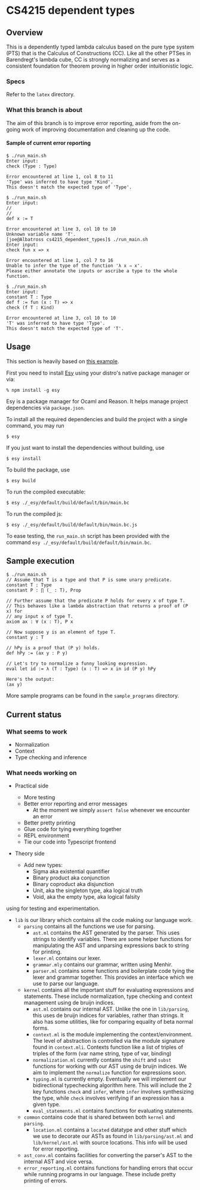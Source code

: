 # CS4215 dependent types
## Overview
This is a dependently typed lambda calculus based on the pure type system (PTS)
that is the Calculus of Constructions (CC).
Like all the other PTSes in Barendregt's lambda cube, CC is strongly normalizing
and serves as a consistent foundation for theorem proving in higher order
intuitionistic logic.

### Specs
Refer to the `latex` directory.

### What this branch is about
The aim of this branch is to improve error reporting, aside from the on-going
work of improving documentation and cleaning up the code.

#### Sample of current error reporting
```shell
$ ./run_main.sh 
Enter input:
check (Type : Type)

Error encountered at line 1, col 8 to 11
'Type' was inferred to have type 'Kind'.
This doesn't match the expected type of 'Type'.

$ ./run_main.sh 
Enter input:
//
//
def x := T

Error encountered at line 3, col 10 to 10
Unknown variable name 'T'.
[joe@Albatross cs4215_dependent_types]$ ./run_main.sh 
Enter input:
check fun x => x

Error encountered at line 1, col 7 to 16
Unable to infer the type of the function 'λ x ⇒ x'.
Please either annotate the inputs or ascribe a type to the whole function.

$ ./run_main.sh 
Enter input:
constant T : Type
def f := fun (x : T) => x
check (f T : Kind)

Error encountered at line 3, col 10 to 10
'T' was inferred to have type 'Type'.
This doesn't match the expected type of 'T'.
```

## Usage
This section is heavily based on [this example](https://github.com/esy-ocaml/hello-ocaml).

First you need to install [Esy](https://esy.sh/en/) using your distro's native
package manager or via:
```console
% npm install -g esy
```

Esy is a package manager for Ocaml and Reason. It helps manage project
dependencies via `package.json`.

To install all the required dependencies and build the project with a single
command, you may run
```shell
$ esy
```

If you just want to install the dependencies without building, use
```shell
$ esy install
```

To build the package, use
```shell
$ esy build
```

To run the compiled executable:
```shell
$ esy ./_esy/default/build/default/bin/main.bc
```

To run the compiled js:
```shell
$ esy ./_esy/default/build/default/bin/main.bc.js
```

To ease testing, the `run_main.sh` script has been provided with the command
`esy ./_esy/default/build/default/bin/main.bc`.

## Sample execution
```shell
$ ./run_main.sh
// Assume that T is a type and that P is some unary predicate.
constant T : Type
constant P : ∏ (_ : T), Prop

// Further assume that the predicate P holds for every x of type T.
// This behaves like a lambda abstraction that returns a proof of (P x) for
// any input x of type T.
axiom ax : ∀ (x : T), P x

// Now suppose y is an element of type T.
constant y : T

// hPy is a proof that (P y) holds.
def hPy := (ax y : P y)

// Let's try to normalize a funny looking expression.
eval let id := λ (T : Type) (x : T) => x in id (P y) hPy

Here's the output:
(ax y)
```

More sample programs can be found in the `sample_programs` directory.

## Current status
### What seems to work
- Normalization
- Context
- Type checking and inference

### What needs working on
- Practical side
  - More testing
  - Better error reporting and error messages
    - At the moment we simply `assert false` whenever we encounter an error
  - Better pretty printing
  - Glue code for tying everything together
  - REPL environment
  - Tie our code into Typescript frontend

- Theory side
  - Add new types:
    - Sigma aka existential quantifier
    - Binary product aka conjunction
    - Binary coproduct aka disjunction
    - Unit, aka the singleton type, aka logical truth
    - Void, aka the empty type, aka logical falsity

using for testing and experimentation.
- `lib` is our library which contains all the code making our language work.
    - `parsing` contains all the functions we use for parsing.
        - `ast.ml` contains the AST generated by the parser. This uses strings
        to identify variables. There are some helper functions for manipulating
        the AST and unparsing expressions back to string for printing.
        - `lexer.ml` contains our lexer.
        - `grammar.mly` contains our grammar, written using Menhir.
        - `parser.ml` contains some functions and boilerplate code tying the
        lexer and grammar together. This provides an interface which we use to
        parse our language.
    - `kernel` contains all the important stuff for evaluating expressions and
    statements. These include normalization, type checking and context management
    using de bruijn indices.
        - `ast.ml` contains our internal AST. Unlike the one in `lib/parsing`,
        this uses de bruijn indices for variables, rather than strings. It also
        has some utilities, like for comparing equality of beta normal forms.
        - `context.ml` is the module implementing the context/environment.
        The level of abstraction is controlled via the module signature found in
        `context.mli`.
        Contexts function like a list of triples of triples of the form
                (var name string, type of var, binding)
        - `normalization.ml` currently contains the `shift` and `subst`
        functions for working with our AST using de bruijn indices.
        We aim to implement the `normalize` function for expressions soon.
        - `typing.ml` is currently empty. Eventually we will implement our
        bidirectional typechecking algorithm here.
        This will include the 2 key functions `check` and `infer`, where `infer`
        involves synthesizing the type, while `check` involves verifying if an
        expression has a given type.
        - `eval_statements.ml` contains functions for evaluating statements.
    - `common` contains code that is shared between both `kernel` and `parsing`.
       - `location.ml` contains a `located` datatype and other stuff which we use
       to decorate our ASTs as found in `lib/parsing/ast.ml` and 
       `lib/kernel/ast.ml` with source locations. This info will be used for
       error reporting.
   - `ast_conv.ml` contains facilities for converting the parser's AST to 
   the internal AST and vice versa.
   - `error_reporting.ml` contains functions for handling errors that occur while
   running programs in our language. These include pretty printing of errors.